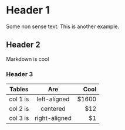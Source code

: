 # Header 1
Some non sense text.
This is another example.
<!-- * [Материалы по **Data Science**](http://stage42.github.io/awesome-data-science-ru/) -->

## Header 2 ##
Markdown is cool

### Header 3 ###
| Tables   |      Are      |  Cool |
|----------|:-------------:|------:|
| col 1 is |  left-aligned | $1600 |
| col 2 is |    centered   |   $12 |
| col 3 is | right-aligned |    $1 |
